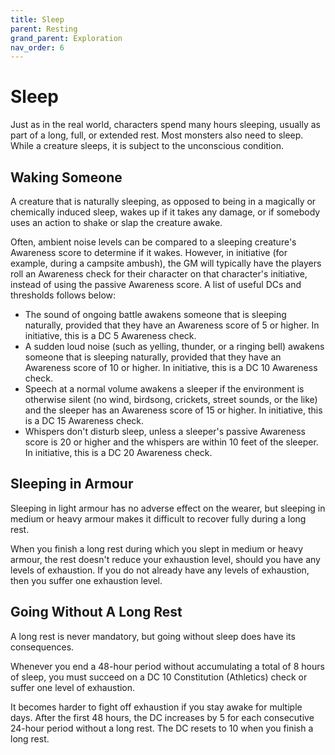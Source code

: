 ```yaml
---
title: Sleep
parent: Resting
grand_parent: Exploration
nav_order: 6
---
```


# Sleep
Just as in the real world, characters spend many hours sleeping, usually as part of a long, full, or extended rest. Most monsters also need to sleep. While a creature sleeps, it is subject to the unconscious condition.

## Waking Someone
A creature that is naturally sleeping, as opposed to being in a magically or chemically induced sleep, wakes up if it takes any damage, or if somebody uses an action to shake or slap the creature awake.

Often, ambient noise levels can be compared to a sleeping creature's Awareness score to determine if it wakes. However, in initiative (for example, during a campsite ambush), the GM will typically have the players roll an Awareness check for their character on that character's initiative, instead of using the passive Awareness score. A list of useful DCs and thresholds follows below:
* The sound of ongoing battle awakens someone that is sleeping naturally, provided that they have an Awareness score of 5 or higher. In initiative, this is a DC 5 Awareness check.
* A sudden loud noise (such as yelling, thunder, or a ringing bell) awakens someone that is sleeping naturally, provided that they have an Awareness score of 10 or higher. In initiative, this is a DC 10 Awareness check.
* Speech at a normal volume awakens a sleeper if the environment is otherwise silent (no wind, birdsong, crickets, street sounds, or the like) and the sleeper has an Awareness score of 15 or higher. In initiative, this is a DC 15 Awareness check.
* Whispers don't disturb sleep, unless a sleeper's passive Awareness score is 20 or higher and the whispers are within 10 feet of the sleeper. In initiative, this is a DC 20 Awareness check.

## Sleeping in Armour
Sleeping in light armour has no adverse effect on the wearer, but sleeping in medium or heavy armour makes it difficult to recover fully during a long rest.

When you finish a long rest during which you slept in medium or heavy armour, the rest doesn't reduce your exhaustion level, should you have any levels of exhaustion. If you do not already have any levels of exhaustion, then you suffer one exhaustion level.

## Going Without A Long Rest
A long rest is never mandatory, but going without sleep does have its consequences.

Whenever you end a 48-hour period without accumulating a total of 8 hours of sleep, you must succeed on a DC 10 Constitution (Athletics) check or suffer one level of exhaustion.

It becomes harder to fight off exhaustion if you stay awake for multiple days. After the first 48 hours, the DC increases by 5 for each consecutive 24-hour period without a long rest. The DC resets to 10 when you finish a long rest.